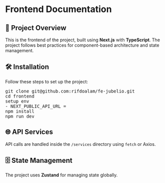<h1>Frontend Documentation</h1>
    
<h2>🚀 Project Overview</h2>
<p>This is the frontend of the project, built using <strong>Next.js</strong> with <strong>TypeScript</strong>. The project follows best practices for component-based architecture and state management.</p>
<h2>🛠️ Installation</h2>
<p>Follow these steps to set up the project:</p>
<pre>
git clone git@github.com:rifdoalam/fe-jubelio.git
cd frontend
setup env 
- NEXT_PUBLIC_API_URL = 
npm install
npm run dev
</pre>

<h2>🌐 API Services</h2>
<p>API calls are handled inside the <code>/services</code> directory using <code>fetch</code> or Axios.</p>

<h2>🗄️ State Management</h2>
<p>The project uses <strong>Zustand</strong> for managing state globally.</p>
